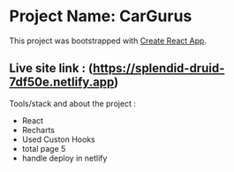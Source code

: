 # Project Name: CarGurus

This project was bootstrapped with [Create React App](https://github.com/facebook/create-react-app).

## Live site link : (https://splendid-druid-7df50e.netlify.app)

Tools/stack and about the project :
* React
* Recharts
* Used Custon Hooks
* total page 5
* handle deploy in netlify

### 

